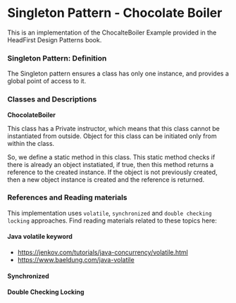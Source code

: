 # Singleton Pattern - Chocolate Boiler

This is an implementation of the ChocalteBoiler Example provided in the HeadFirst Design Patterns book.

### Singleton Pattern: Definition 

The Singleton pattern ensures a class has only one instance, and provides a global point of access to it.

### Classes and Descriptions

__ChocolateBoiler__

This class has a Private instructor, which means that this class cannot be instantiated from outside. 
Object for this class can be initiated only from within the class.

So, we define a static method in this class. This static method checks if there is already an object instatiated,
if true, then this method returns a reference to the created instance. If the object is not previously created, then 
a new object instance is created and the reference is returned.

### References and Reading materials

This implementation uses `volatile`, `synchronized` and `double checking locking` approaches. Find reading materials related to these topics here:

#### Java volatile keyword
- https://jenkov.com/tutorials/java-concurrency/volatile.html
- https://www.baeldung.com/java-volatile

#### Synchronized

#### Double Checking Locking
